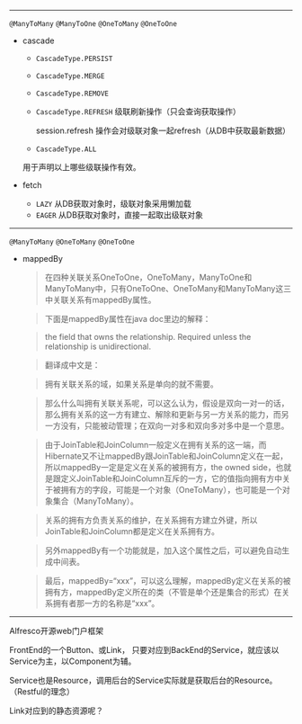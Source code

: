 
---
`@ManyToMany` `@ManyToOne` `@OneToMany` `@OneToOne`

- cascade
  
  - `CascadeType.PERSIST`
  - `CascadeType.MERGE`
  - `CascadeType.REMOVE`
  - `CascadeType.REFRESH` 级联刷新操作（只会查询获取操作）
    
     session.refresh 操作会对级联对象一起refresh（从DB中获取最新数据）
    
  - `CascadeType.ALL`
  
  用于声明以上哪些级联操作有效。
  
- fetch
  
  - `LAZY` 从DB获取对象时，级联对象采用懒加载
  - `EAGER` 从DB获取对象时，直接一起取出级联对象

---
`@ManyToMany` `@OneToMany` `@OneToOne`

- mappedBy
  
  > 在四种关联关系OneToOne，OneToMany，ManyToOne和ManyToMany中，只有OneToOne、OneToMany和ManyToMany这三中关联关系有mappedBy属性。 
  
  > 下面是mappedBy属性在java doc里边的解释： 
  
  > the field that owns the relationship. Required unless the relationship is unidirectional. 
  
  > 翻译成中文是：
   
  > 拥有关联关系的域，如果关系是单向的就不需要。 

  > 那么什么叫拥有关联关系呢，可以这么认为，假设是双向一对一的话，那么拥有关系的这一方有建立、解除和更新与另一方关系的能力，而另一方没有，只能被动管理；在双向一对多和双向多对多中是一个意思。 
  
  > 由于JoinTable和JoinColumn一般定义在拥有关系的这一端，而Hibernate又不让mappedBy跟JoinTable和JoinColumn定义在一起，所以mappedBy一定是定义在关系的被拥有方，the owned side，也就是跟定义JoinTable和JoinColumn互斥的一方，它的值指向拥有方中关于被拥有方的字段，可能是一个对象（OneToMany），也可能是一个对象集合（ManyToMany）。 

  > 关系的拥有方负责关系的维护，在关系拥有方建立外键，所以JoinTable和JoinColumn都是定义在关系拥有方。 

  > 另外mappedBy有一个功能就是，加入这个属性之后，可以避免自动生成中间表。 

  > 最后，mappedBy=“xxx”，可以这么理解，mappedBy定义在关系的被拥有方，mappedBy定义所在的类（不管是单个还是集合的形式）在关系拥有者那一方的名称是“xxx”。


---

Alfresco开源web门户框架

FrontEnd的一个Button、或Link，
只要对应到BackEnd的Service，就应该以Service为主，以Component为辅。

Service也是Resource，调用后台的Service实际就是获取后台的Resource。
（Restful的理念）

Link对应到的静态资源呢？